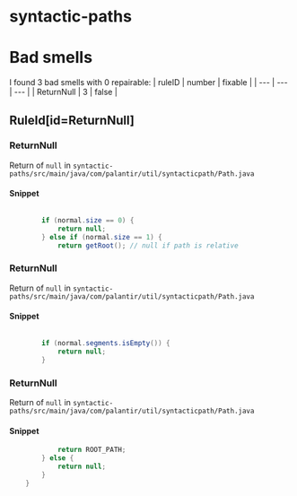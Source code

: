 # syntactic-paths 
 
# Bad smells
I found 3 bad smells with 0 repairable:
| ruleID | number | fixable |
| --- | --- | --- |
| ReturnNull | 3 | false |
## RuleId[id=ReturnNull]
### ReturnNull
Return of `null`
in `syntactic-paths/src/main/java/com/palantir/util/syntacticpath/Path.java`
#### Snippet
```java

        if (normal.size == 0) {
            return null;
        } else if (normal.size == 1) {
            return getRoot(); // null if path is relative
```

### ReturnNull
Return of `null`
in `syntactic-paths/src/main/java/com/palantir/util/syntacticpath/Path.java`
#### Snippet
```java

        if (normal.segments.isEmpty()) {
            return null;
        }

```

### ReturnNull
Return of `null`
in `syntactic-paths/src/main/java/com/palantir/util/syntacticpath/Path.java`
#### Snippet
```java
            return ROOT_PATH;
        } else {
            return null;
        }
    }
```

